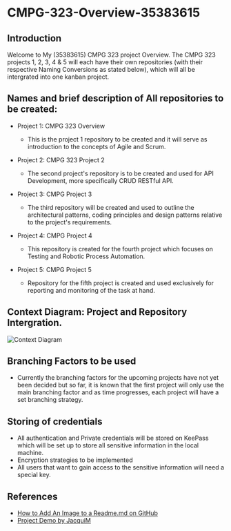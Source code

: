 # CMPG-323-Overview-35383615

## Introduction 
Welcome to My (35383615) CMPG 323 project Overview. 
The CMPG 323 projects 1, 2, 3, 4 & 5 will each have their own repositories (with their respective Naming Conversions as stated below), which will all be intergrated into one kanban project. 

## Names and brief description of All repositories to be created:

- Project 1: CMPG 323 Overview 
  - This is the project 1 repository to be created and it will serve as introduction to the concepts of Agile and Scrum.

- Project 2: CMPG 323 Project 2 
  - The second project's repository is to be created and used for API Development, more specifically CRUD RESTful API.

- Project 3: CMPG Project 3
  - The third repository will be created and used to outline the architectural patterns, coding principles and design patterns relative to the project's requirements.

- Project 4: CMPG Project 4
  - This repository is created for the fourth project which focuses on Testing and Robotic Process Automation.

- Project 5: CMPG Project 5
  - Repository for the fifth project is created and used exclusively for reporting and monitoring of the task at hand.
  
 ## Context Diagram: Project and Repository Intergration.
 
 ![Context Diagram](https://user-images.githubusercontent.com/105317670/185409189-b2f08fb5-ca97-4e7d-82cc-57386eaba5a8.jpeg)

## Branching Factors to be used

- Currently the branching factors for the upcoming projects have not yet been decided but so far, it is known that the first project will only use the main branching factor and as time progresses, each project will have a set branching strategy.

## Storing of credentials 
- All authentication and Private credentials will be stored on KeePass which will be set up to store all sensitive information in the local machine.
- Encryption strategies to be implemented
- All users that want to gain access to the sensitive information will need a special key.

## References 
- [How to Add An Image to a Readme.md on GitHub](https://www.youtube.com/watch?v=nvPOUdz5PL4)
- [Project Demo by JacquiM](https://github.com/users/JacquiM/projects/16)
